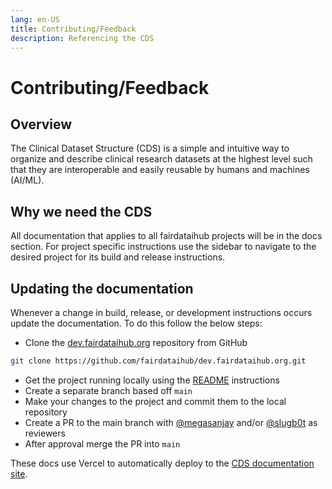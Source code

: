 ```yaml
---
lang: en-US
title: Contributing/Feedback
description: Referencing the CDS
---
```


# Contributing/Feedback

## Overview

The Clinical Dataset Structure (CDS) is a simple and intuitive way to organize and describe clinical research datasets at the highest level such that they are interoperable and easily reusable by humans and machines (AI/ML).

## Why we need the CDS

All documentation that applies to all fairdataihub projects will be in the docs section.
For project specific instructions use the sidebar to navigate to the desired project for its build and release instructions.

## Updating the documentation

Whenever a change in build, release, or development instructions occurs update the documentation. To do this follow the below steps:

- Clone the [dev.fairdataihub.org](https://github.com/AI-READI/cds-specification.git) repository from GitHub

```sh
git clone https://github.com/fairdataihub/dev.fairdataihub.org.git
```

- Get the project running locally using the [README](/docs/about.md) instructions
- Create a separate branch based off `main`
- Make your changes to the project and commit them to the local repository
- Create a PR to the main branch with [@megasanjay](https://github.com/megasanjay) and/or [@slugb0t](https://github.com/slugb0t) as reviewers
- After approval merge the PR into `main`

These docs use Vercel to automatically deploy to the [CDS documentation site](https://cds-specification.vercell.app/).
